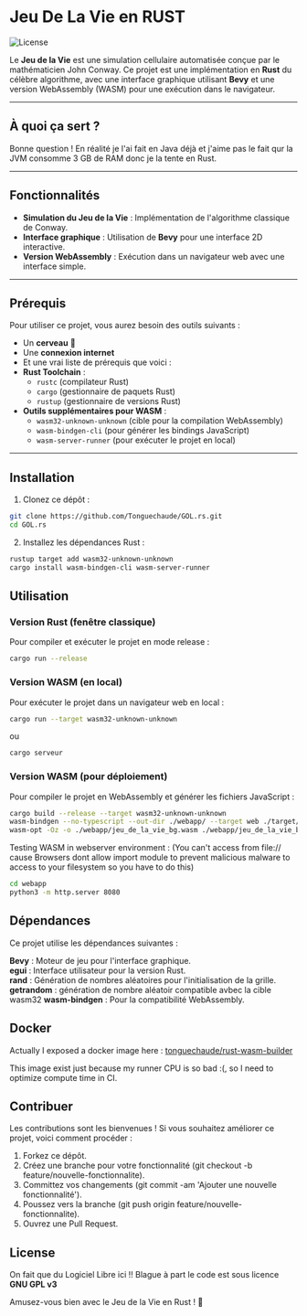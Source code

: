 # Jeu De La Vie en **RUST**

![License](https://img.shields.io/badge/License-GPLv3-blue.svg)

Le **Jeu de la Vie** est une simulation cellulaire automatisée conçue par le mathématicien John Conway. Ce projet est une implémentation en **Rust** du célèbre algorithme, avec une interface graphique utilisant **Bevy** et une version WebAssembly (WASM) pour une exécution dans le navigateur.

---

## À quoi ça sert ?

Bonne question ! En réalité je l'ai fait en Java déjà et j'aime pas le fait qur la JVM consomme 3 GB de RAM donc je la tente en Rust.

---

## Fonctionnalités

- **Simulation du Jeu de la Vie** : Implémentation de l'algorithme classique de Conway.
- **Interface graphique** : Utilisation de **Bevy** pour une interface 2D interactive.
- **Version WebAssembly** : Exécution dans un navigateur web avec une interface simple.

---

## Prérequis

Pour utiliser ce projet, vous aurez besoin des outils suivants :

- Un **cerveau** :brain:
- Une **connexion internet**
- Et une vrai liste de prérequis que voici : 
- **Rust Toolchain** :
  - `rustc` (compilateur Rust)
  - `cargo` (gestionnaire de paquets Rust)
  - `rustup` (gestionnaire de versions Rust)
- **Outils supplémentaires pour WASM** :
  - `wasm32-unknown-unknown` (cible pour la compilation WebAssembly)
  - `wasm-bindgen-cli` (pour générer les bindings JavaScript)
  - `wasm-server-runner` (pour exécuter le projet en local)

---

## Installation

1. Clonez ce dépôt :

```bash
git clone https://github.com/Tonguechaude/GOL.rs.git
cd GOL.rs
```
   
2. Installez les dépendances Rust :

```bash
rustup target add wasm32-unknown-unknown
cargo install wasm-bindgen-cli wasm-server-runner
```

## Utilisation

### Version Rust (fenêtre classique)

Pour compiler et exécuter le projet en mode release :

```bash
cargo run --release
```    

### Version WASM (en local)

Pour exécuter le projet dans un navigateur web en local :

```bash    
cargo run --target wasm32-unknown-unknown
```
ou
```bash
cargo serveur
```

### Version WASM (pour déploiement)

Pour compiler le projet en WebAssembly et générer les fichiers JavaScript :

```bash
cargo build --release --target wasm32-unknown-unknown
wasm-bindgen --no-typescript --out-dir ./webapp/ --target web ./target/wasm32-unknown-unknown/release/jeu_de_la_vie.wasm
wasm-opt -Oz -o ./webapp/jeu_de_la_vie_bg.wasm ./webapp/jeu_de_la_vie_bg.wasm # Optimize WASM file size
```

Testing WASM in webserver environment :
(You can't access from file:// cause Browsers dont allow import module to prevent malicious malware to access to your filesystem so you have to do this)

```bash
cd webapp
python3 -m http.server 8080
```

## Dépendances

Ce projet utilise les dépendances suivantes :

**Bevy** : Moteur de jeu pour l'interface graphique.  
**egui** : Interface utilisateur pour la version Rust.  
**rand** : Génération de nombres aléatoires pour l'initialisation de la grille.  
**getrandom** : génération de nombre aléatoir compatible avbec la cible wasm32
**wasm-bindgen** : Pour la compatibilité WebAssembly.  

## Docker

Actually I exposed a docker image here : [tonguechaude/rust-wasm-builder](https://hub.docker.com/r/tonguechaude/rust-wasm-builder)

This image exist just because my runner CPU is so bad :(, so I need to optimize compute time in CI.

## Contribuer

Les contributions sont les bienvenues ! Si vous souhaitez améliorer ce projet, voici comment procéder :

1. Forkez ce dépôt.
2. Créez une branche pour votre fonctionnalité (git checkout -b feature/nouvelle-fonctionnalite).
3. Committez vos changements (git commit -am 'Ajouter une nouvelle fonctionnalité').
4. Poussez vers la branche (git push origin feature/nouvelle-fonctionnalite).
5. Ouvrez une Pull Request.

## License

On fait que du Logiciel Libre ici !! Blague à part le code est sous licence **GNU GPL v3**

Amusez-vous bien avec le Jeu de la Vie en Rust ! 🚀
